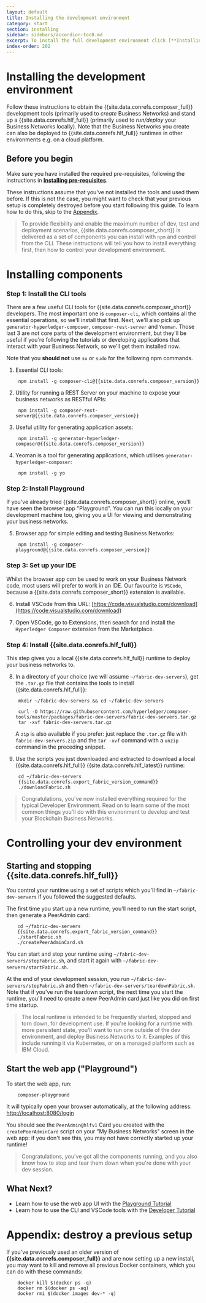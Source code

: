 ```yaml
---
layout: default
title: Installing the development environment
category: start
section: installing
sidebar: sidebars/accordion-toc0.md
excerpt: To install the full development environment click [**Installing the development environment**](../installing/development-tools.html) here or in the table of contents on the left.
index-order: 202
---
```


# Installing the development environment

Follow these instructions to obtain the {{site.data.conrefs.composer_full}} development tools (primarily used to _create_ Business Networks) and stand up a {{site.data.conrefs.hlf_full}} (primarily used to _run/deploy_ your Business Networks locally).
Note that the Business Networks you create can also be deployed to {{site.data.conrefs.hlf_full}} runtimes in other environments e.g. on a cloud platform.


## Before you begin

Make sure you have installed the required pre-requisites, following the instructions in [**Installing pre-requisites**](../installing/installing-prereqs.html).

These instructions assume that you've not installed the tools and used them before.  If this is not the case, you might want to check that your previous setup is completely destroyed before you start following this guide.  To learn how to do this, skip to the [Appendix](#appendix).

> To provide flexibility and enable the maximum number of dev, test and deployment scenarios, {{site.data.conrefs.composer_short}} is delivered as a set of components you can install with `npm` and control from the CLI.  These instructions will tell you how to install everything first, then how to control your development environment.

# Installing components

### Step 1: Install the CLI tools
There are a few useful CLI tools for {{site.data.conrefs.composer_short}} developers.  The most important one is `composer-cli`, which contains all the essential operations, so we'll install that first.  Next, we'll also pick up `generator-hyperledger-composer`, `composer-rest-server` and `Yeoman`.  Those last 3 are not core parts of the development environment, but they'll be useful if you're following the tutorials or developing applications that interact with your Business Network, so we'll get them installed now.

Note that you **should not** use `su` or `sudo` for the following npm commands.

1. Essential CLI tools:

        npm install -g composer-cli@{{site.data.conrefs.composer_version}}

2. Utility for running a REST Server on your machine to expose your business networks as RESTful APIs:

        npm install -g composer-rest-server@{{site.data.conrefs.composer_version}}

3. Useful utility for generating application assets:

        npm install -g generator-hyperledger-composer@{{site.data.conrefs.composer_version}}

4. Yeoman is a tool for generating applications, which utilises `generator-hyperledger-composer`:

        npm install -g yo

### Step 2: Install Playground
If you've already tried {{site.data.conrefs.composer_short}} online, you'll have seen the browser app "Playground".  You can run this locally on your development machine too, giving you a UI for viewing and demonstrating your business networks.

5. Browser app for simple editing and testing Business Networks:

        npm install -g composer-playground@{{site.data.conrefs.composer_version}}

### Step 3: Set up your IDE
Whilst the browser app _can_ be used to work on your Business Network code, most users will prefer to work in an IDE.  Our favourite is `VSCode`, because a {{site.data.conrefs.composer_short}} extension is available.

6. Install VSCode from this URL: [https://code.visualstudio.com/download](https://code.visualstudio.com/download)

7. Open VSCode, go to Extensions, then search for and install the `Hyperledger Composer` extension from the Marketplace.

### Step 4: Install {{site.data.conrefs.hlf_full}}
This step gives you a local {{site.data.conrefs.hlf_full}} runtime to deploy your business networks to.

8. In a directory of your choice (we will assume `~/fabric-dev-servers`), get the `.tar.gz` file that contains the tools to install {{site.data.conrefs.hlf_full}}:

        mkdir ~/fabric-dev-servers && cd ~/fabric-dev-servers

        curl -O https://raw.githubusercontent.com/hyperledger/composer-tools/master/packages/fabric-dev-servers/fabric-dev-servers.tar.gz
        tar -xvf fabric-dev-servers.tar.gz

      A `zip` is also available if you prefer: just replace the `.tar.gz` file with `fabric-dev-servers.zip` and the `tar -xvf` command with a `unzip` command in the preceding snippet.


9. Use the scripts you just downloaded and extracted to download a local {{site.data.conrefs.hlf_full}} {{site.data.conrefs.hlf_latest}} runtime:

        cd ~/fabric-dev-servers
        {{site.data.conrefs.export_fabric_version_command}}
        ./downloadFabric.sh

> Congratulations, you've now installed everything required for the typical Developer Environment.
Read on to learn some of the most common things you'll do with this environment to develop and test your Blockchain Business Networks.

# Controlling your dev environment

## Starting and stopping {{site.data.conrefs.hlf_full}}
You control your runtime using a set of scripts which you'll find in `~/fabric-dev-servers` if you followed the suggested defaults.  

The first time you start up a new runtime, you'll need to run the start script, then generate a PeerAdmin card:

        cd ~/fabric-dev-servers
        {{site.data.conrefs.export_fabric_version_command}}
        ./startFabric.sh
        ./createPeerAdminCard.sh

You can start and stop your runtime using `~/fabric-dev-servers/stopFabric.sh`, and start it again with `~/fabric-dev-servers/startFabric.sh`.

At the end of your development session, you run `~/fabric-dev-servers/stopFabric.sh` and then `~/fabric-dev-servers/teardownFabric.sh`.  Note that if you've run the teardown script, the next time you start the runtime, you'll need to create a new PeerAdmin card just like you did on first time startup.

> The local runtime is intended to be frequently started, stopped and torn down, for development use.  If you're looking for a runtime with more persistent state, you'll want to run one outside of the dev environment, and deploy Business Networks to it.  Examples of this include running it via Kubernetes, or on a managed platform such as IBM Cloud.

## Start the web app ("Playground")
To start the web app, run:

        composer-playground

It will typically open your browser automatically, at the following address: [http://localhost:8080/login](http://localhost:8080/login)

You should see the `PeerAdmin@hlfv1` Card you created with the `createPeerAdminCard` script on your "My Business Networks" screen in the web app: if you don't see this, you may not have correctly started up your runtime!

> Congratulations, you've got all the components running, and you also know how to stop and tear them down when you're done with your dev session.

## What Next?

- Learn how to use the web app UI with the [Playground Tutorial](../tutorials/playground-tutorial.html)
- Learn how to use the CLI and VSCode tools with the [Developer Tutorial](../tutorials/developer-tutorial.html)



<a name="appendix"></a>
# Appendix: destroy a previous setup
If you've previously used an older version of **{{site.data.conrefs.composer_full}}** and are now setting up a new install, you may want to kill and remove all previous Docker containers, which you can do with these commands:

        docker kill $(docker ps -q)
        docker rm $(docker ps -aq)
        docker rmi $(docker images dev-* -q)
